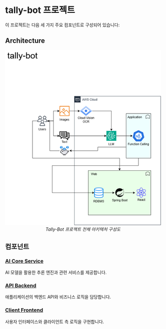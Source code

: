 # tally-bot 프로젝트

이 프로젝트는 다음 세 가지 주요 컴포넌트로 구성되어 있습니다:

## Architecture
<p align="center">
  <img src="./.drawio/tally-bot.drawio.png" alt="시스템 구성도">
  <br>
  <em>Tally-Bot 프로젝트 전체 아키텍처 구성도</em>
</p>

## 컴포넌트

### [AI Core Service](./ai-core-service/README.md)
AI 모델을 활용한 추론 엔진과 관련 서비스를 제공합니다.

### [API Backend](./api-backend/README.md)
애플리케이션의 백엔드 API와 비즈니스 로직을 담당합니다.

### [Client Frontend](./client-frontend/README.md)
사용자 인터페이스와 클라이언트 측 로직을 구현합니다.